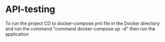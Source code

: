 # API-testing
To run the project CD to docker-compose.yml file in the Docker directory and run the command "command docker-compose up -d" then run the application

